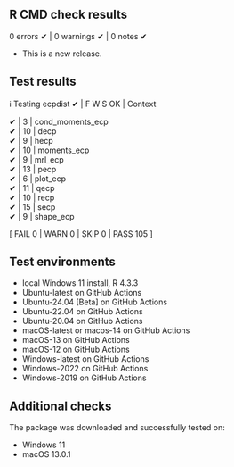 ## R CMD check results

0 errors ✔ | 0 warnings ✔ | 0 notes ✔

* This is a new release.

## Test results

ℹ Testing ecpdist
✔ | F W  S  OK | Context

✔ |          3 | cond_moments_ecp                                                                                                   
✔ |         10 | decp                                                                                                               
✔ |          9 | hecp                                                                                                               
✔ |         10 | moments_ecp                                                                                                        
✔ |          9 | mrl_ecp                                                                                                            
✔ |         13 | pecp                                                                                                               
✔ |          6 | plot_ecp                                                                                                           
✔ |         11 | qecp                                                                                                               
✔ |         10 | recp                                                                                                               
✔ |         15 | secp                                                                                                               
✔ |          9 | shape_ecp                                                                                                          

[ FAIL 0 | WARN 0 | SKIP 0 | PASS 105 ]

## Test environments

* local Windows 11 install, R 4.3.3
* Ubuntu-latest on GitHub Actions
* Ubuntu-24.04 [Beta] on GitHub Actions
* Ubuntu-22.04 on GitHub Actions
* Ubuntu-20.04 on GitHub Actions
* macOS-latest or macos-14 on GitHub Actions
* macOS-13 on GitHub Actions
* macOS-12 on GitHub Actions
* Windows-latest on GitHub Actions
* Windows-2022 on GitHub Actions
* Windows-2019 on GitHub Actions

## Additional checks

The package was downloaded and successfully tested on:

* Windows 11
* macOS 13.0.1
